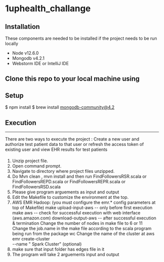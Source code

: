 # 1uphealth_challange




## Installation

These components are needed to be installed if the project needs to be run locally 
- Node v12.6.0
- Mongodb v4.2.1
- Webstorm IDE or IntelliJ IDE 

## Clone this repo to your local machine using 

## Setup 
 $ npm install
 $ brew install mongodb-community@4.2

## Execution
---------
There are two ways to execute the project : Create a new user and authorize test patient data to that user or refresh the access token of existing user and view EHR results for test patients 

####
1) Unzip project file.
2) Open command prompt.
3) Navigate to directory where project files unzipped.
4) Do Mvn clean , mvn install and then run FindFollowersRSR.scala or FindFollowersREPD.scala or FindFollowersREPR.scala or FindFollowersRSD.scala
5) Please give program arguements as input and output
6) Edit the Makefile to customize the environment at the top.
7) AWS EMR Hadoop: (you must configure the emr.* config parameters at top of Makefile)
	make upload-input-aws		              -- only before first execution
	make aws				 -- check for successful execution with web interface (aws.amazon.com)
	download-output-aws			       -- after successful execution & termination
	Change the number of nodes in make file to 6 or 11 
  Change the job.name in the make file according to the scala program being run from the package wc
  Change the name of the cluster at aws emr create-cluster \
		--name "<Program name> Spark Cluster" \(optional)
8) make sure that input folder has edges file in it 
9) The program will take 2 arguements input and output 
